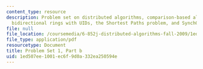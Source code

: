 ```yaml
---
content_type: resource
description: Problem set on distributed algorithms, comparison-based algorithms in
  bidirectional rings with UIDs, the Shortest Paths problem, and SynchGHS.
file: null
file_location: /coursemedia/6-852j-distributed-algorithms-fall-2009/1ed507ee1001ec6f9d0a332ea250594e_MIT6_852JF09_pset1b.pdf
file_type: application/pdf
resourcetype: Document
title: Problem Set 1, Part b
uid: 1ed507ee-1001-ec6f-9d0a-332ea250594e
---
```

